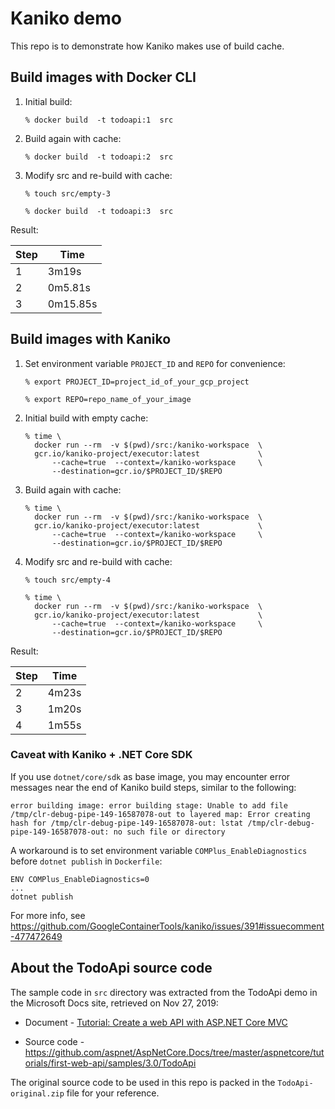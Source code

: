 # Kaniko demo

This repo is to demonstrate how Kaniko makes use of build cache.


## Build images with Docker CLI

1. Initial build:

   ```
   % docker build  -t todoapi:1  src 
   ```

2. Build again with cache:

   ```
   % docker build  -t todoapi:2  src 
   ```

3. Modify src and re-build with cache:

   ```
   % touch src/empty-3

   % docker build  -t todoapi:3  src 
   ```

Result:

| Step  | Time      |
|-------|-----------|
|   1   | 3m19s     | 
|   2   | 0m5.81s   |
|   3   | 0m15.85s  |




## Build images with Kaniko

1. Set environment variable `PROJECT_ID` and `REPO` for convenience:

   ```
   % export PROJECT_ID=project_id_of_your_gcp_project

   % export REPO=repo_name_of_your_image
   ```

2. Initial build with empty cache:

   ```
   % time \
     docker run --rm  -v $(pwd)/src:/kaniko-workspace  \
     gcr.io/kaniko-project/executor:latest             \
         --cache=true  --context=/kaniko-workspace     \
         --destination=gcr.io/$PROJECT_ID/$REPO
   ```

3. Build again with cache:

   ```
   % time \
     docker run --rm  -v $(pwd)/src:/kaniko-workspace  \
     gcr.io/kaniko-project/executor:latest             \
         --cache=true  --context=/kaniko-workspace     \
         --destination=gcr.io/$PROJECT_ID/$REPO
   ```

4. Modify src and re-build with cache:

   ```
   % touch src/empty-4

   % time \
     docker run --rm  -v $(pwd)/src:/kaniko-workspace  \
     gcr.io/kaniko-project/executor:latest             \
         --cache=true  --context=/kaniko-workspace     \
         --destination=gcr.io/$PROJECT_ID/$REPO
   ```

Result:

| Step  | Time   |
|-------|--------|
|   2   | 4m23s  | 
|   3   | 1m20s  |
|   4   | 1m55s  |


### Caveat with Kaniko + .NET Core SDK

If you use `dotnet/core/sdk` as base image, you may encounter error messages near the end of Kaniko build steps, similar to the following:

```
error building image: error building stage: Unable to add file /tmp/clr-debug-pipe-149-16587078-out to layered map: Error creating hash for /tmp/clr-debug-pipe-149-16587078-out: lstat /tmp/clr-debug-pipe-149-16587078-out: no such file or directory
```

A workaround is to set environment variable `COMPlus_EnableDiagnostics` before `dotnet publish` in `Dockerfile`: 

```
ENV COMPlus_EnableDiagnostics=0
...
dotnet publish
```

For more info, see https://github.com/GoogleContainerTools/kaniko/issues/391#issuecomment-477472649


## About the TodoApi source code

The sample code in `src` directory was extracted from the TodoApi demo in the Microsoft Docs site, retrieved on Nov 27, 2019:

 - Document - [Tutorial: Create a web API with ASP.NET Core MVC](https://docs.microsoft.com/en-us/aspnet/core/tutorials/first-web-api?view=aspnetcore-3.0&tabs=visual-studio)

 - Source code - https://github.com/aspnet/AspNetCore.Docs/tree/master/aspnetcore/tutorials/first-web-api/samples/3.0/TodoApi


The original source code to be used in this repo is packed in the `TodoApi-original.zip` file for your reference.

